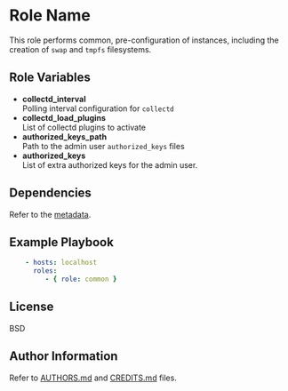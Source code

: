 Role Name
=========

This role performs common, pre-configuration of instances, including the
creation of `swap` and `tmpfs` filesystems.

Role Variables
--------------

* **collectd\_interval**  
  Polling interval configuration for `collectd`
* **collectd\_load\_plugins**  
  List of collectd plugins to activate
* **authorized\_keys\_path**  
  Path to the admin user `authorized_keys` files
* **authorized\_keys**  
  List of extra authorized keys for the admin user.

Dependencies
------------

Refer to the [metadata](meta/main.yml).

Example Playbook
----------------

```yaml
    - hosts: localhost
      roles:
         - { role: common }
```

License
-------

BSD

Author Information
------------------

Refer to [AUTHORS.md](../../../AUTHORS.md) and [CREDITS.md](../../../CREDITS.md) files.
